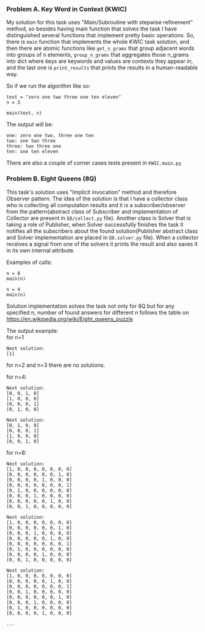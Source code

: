 ### Problem A. Key Word in Context (KWIC)
My solution for this task uses "Main/Subroutine with stepwise refinement" method, so besides having main function
that solves the task I have distinguished several functions that implement pretty basic operations.
So, there is `main` function that implements the whole KWIC task solution, and then there are atomic functions
like `get_n_grams` that group adjacent words into groups of n elements, `group_n_grams` that aggregates those
n_grams into dict where keys are keywords and values are contexts they appear in, and the last one is `print_results`
that prints the results in a human-readable way.

So if we run the algorithm like so:
```
text = "zero one two three one ten eleven"
n = 3

main(text, n)
```

The output will be:
```
one: zero one two, three one ten
two: one two three
three: two three one
ten: one ten eleven
```

There are also a couple of corner cases tests present in `KWIC.main.py`


### Problem B. Eight Queens (8Q)
This task's solution uses "Implicit invocation" method and therefore Observer pattern.
The idea of the solution is that I have a collector class who is collecting all computation results and it is
a subscriber/observer from the pattern(abstract class of Subscriber and implementation of Collector are present
in `Q8/collect.py` file). Another class is Solver that is taking a role of Publisher, when Solver successfully finishes
the task it notifies all the subscribers about the found solution(Publisher abstract class and Solver implementation
are placed in `Q8.solver.py` file). When a collector receives a signal from one of the solvers it prints the result and
also saves it in its own internal attribute.

Examples of calls:
```
n = 8
main(n)
```

```
n = 4
main(n)
```

Solution implementation solves the task not only for 8Q but for any specified n, number of found answers for different
n follows the table on https://en.wikipedia.org/wiki/Eight_queens_puzzle


The output example:  
for n=1
```
Next solution:
[1]
```

for n=2 and n=3 there are no solutions.  

for n=4:
```
Next solution:
[0, 0, 1, 0]
[1, 0, 0, 0]
[0, 0, 0, 1]
[0, 1, 0, 0]

Next solution:
[0, 1, 0, 0]
[0, 0, 0, 1]
[1, 0, 0, 0]
[0, 0, 1, 0]
```

for n=8:
```
Next solution:
[1, 0, 0, 0, 0, 0, 0, 0]
[0, 0, 0, 0, 0, 0, 1, 0]
[0, 0, 0, 0, 1, 0, 0, 0]
[0, 0, 0, 0, 0, 0, 0, 1]
[0, 1, 0, 0, 0, 0, 0, 0]
[0, 0, 0, 1, 0, 0, 0, 0]
[0, 0, 0, 0, 0, 1, 0, 0]
[0, 0, 1, 0, 0, 0, 0, 0]

Next solution:
[1, 0, 0, 0, 0, 0, 0, 0]
[0, 0, 0, 0, 0, 0, 1, 0]
[0, 0, 0, 1, 0, 0, 0, 0]
[0, 0, 0, 0, 0, 1, 0, 0]
[0, 0, 0, 0, 0, 0, 0, 1]
[0, 1, 0, 0, 0, 0, 0, 0]
[0, 0, 0, 0, 1, 0, 0, 0]
[0, 0, 1, 0, 0, 0, 0, 0]

Next solution:
[1, 0, 0, 0, 0, 0, 0, 0]
[0, 0, 0, 0, 0, 1, 0, 0]
[0, 0, 0, 0, 0, 0, 0, 1]
[0, 0, 1, 0, 0, 0, 0, 0]
[0, 0, 0, 0, 0, 0, 1, 0]
[0, 0, 0, 1, 0, 0, 0, 0]
[0, 1, 0, 0, 0, 0, 0, 0]
[0, 0, 0, 0, 1, 0, 0, 0]

...
```






